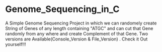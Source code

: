 # Genome_Sequencing_in_C
A Simple Genome Sequencing Project in which we can randomely create String of Genes of any length containing "ATGC" and can cut that Gene randomly from any where and create Complement of that Gene. Two versions are Available(Console_Version &amp; File_Version) . Check it Out yourself!!!
